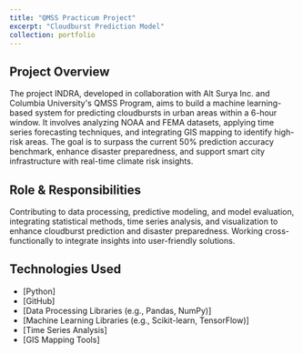 ```yaml
---
title: "QMSS Practicum Project"
excerpt: "Cloudburst Prediction Model"
collection: portfolio
---
```


## Project Overview
The project INDRA, developed in collaboration with Alt Surya Inc. and Columbia University's QMSS Program, aims to build a machine learning-based system for predicting cloudbursts in urban areas within a 6-hour window. It involves analyzing NOAA and FEMA datasets, applying time series forecasting techniques, and integrating GIS mapping to identify high-risk areas. The goal is to surpass the current 50% prediction accuracy benchmark, enhance disaster preparedness, and support smart city infrastructure with real-time climate risk insights.

## Role & Responsibilities
Contributing to data processing, predictive modeling, and model evaluation, integrating statistical methods, time series analysis, and visualization to enhance cloudburst prediction and disaster preparedness. Working cross-functionally to integrate insights into user-friendly solutions.

## Technologies Used
- [Python]
- [GitHub]
- [Data Processing Libraries (e.g., Pandas, NumPy)]
- [Machine Learning Libraries (e.g., Scikit-learn, TensorFlow)]
- [Time Series Analysis]
- [GIS Mapping Tools]
